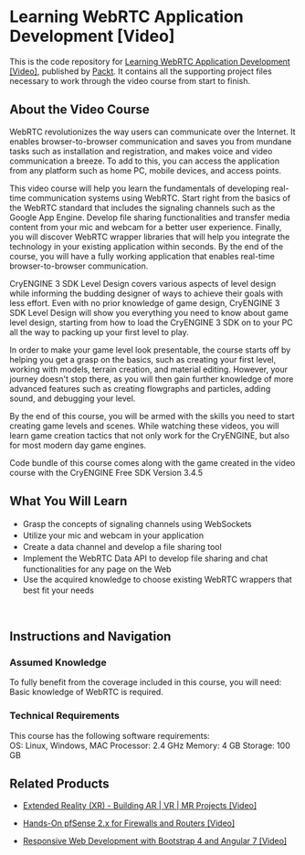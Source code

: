 # Learning WebRTC Application Development [Video]
This is the code repository for [Learning WebRTC Application Development [Video]](https://www.packtpub.com/application-development/learning-webrtc-application-development-video?utm_source=github&utm_medium=repository&utm_campaign=9781783989904), published by [Packt](https://www.packtpub.com/?utm_source=github). It contains all the supporting project files necessary to work through the video course from start to finish.
## About the Video Course
WebRTC revolutionizes the way users can communicate over the Internet. It enables browser-to-browser communication and saves you from mundane tasks such as installation and registration, and makes voice and video communication a breeze. To add to this, you can access the application from any platform such as home PC, mobile devices, and access points.

This video course will help you learn the fundamentals of developing real-time communication systems using WebRTC.
Start right from the basics of the WebRTC standard that includes the signaling channels such as the Google App Engine. Develop file sharing functionalities and transfer media content from your mic and webcam for a better user experience. Finally, you will discover WebRTC wrapper libraries that will help you integrate the technology in your existing application within seconds. 
By the end of the course, you will have a fully working application that enables real-time browser-to-browser communication.

CryENGINE 3 SDK Level Design covers various aspects of level design while informing the budding designer of ways to achieve their goals with less effort. Even with no prior knowledge of game design, CryENGINE 3 SDK Level Design will show you everything you need to know about game level design, starting from how to load the CryENGINE 3 SDK on to your PC all the way to packing up your first level to play.

In order to make your game level look presentable, the course starts off by helping you get a grasp on the basics, such as creating your first level, working with models, terrain creation, and material editing. However, your journey doesn't stop there, as you will then gain further knowledge of more advanced features such as creating flowgraphs and particles, adding sound, and debugging your level.

By the end of this course, you will be armed with the skills you need to start creating game levels and scenes. While watching these videos, you will learn game creation tactics that not only work for the CryENGINE, but also for most modern day game engines.

Code bundle of this course comes along with the game created in the video course with the CryENGINE Free SDK Version 3.4.5

<H2>What You Will Learn</H2>
<DIV class=book-info-will-learn-text>
<UL>
<LI><SPAN style="LINE-HEIGHT: 20px; BACKGROUND-COLOR: transparent">Grasp the concepts of signaling channels using WebSockets</SPAN> 
<LI><SPAN style="LINE-HEIGHT: 20px; BACKGROUND-COLOR: transparent">Utilize your mic and webcam in your application</SPAN> 
<LI><SPAN style="LINE-HEIGHT: 20px; BACKGROUND-COLOR: transparent">Create a data channel and develop a file sharing tool&nbsp;</SPAN> 
<LI><SPAN style="LINE-HEIGHT: 20px; BACKGROUND-COLOR: transparent">Implement the WebRTC Data API to develop file sharing and chat functionalities for any page on the Web</SPAN> 
<LI><SPAN style="LINE-HEIGHT: 20px; BACKGROUND-COLOR: transparent">Use the acquired knowledge to choose existing WebRTC wrappers that best fit your needs</SPAN> </LI></UL>
<P>&nbsp;</P></DIV>

## Instructions and Navigation
### Assumed Knowledge
To fully benefit from the coverage included in this course, you will need:<br/>
Basic knowledge of WebRTC is required.
### Technical Requirements
This course has the following software requirements:<br/>
OS: Linux, Windows, MAC
Processor: 2.4 GHz
Memory: 4 GB
Storage: 100 GB

## Related Products
* [Extended Reality (XR) - Building AR | VR | MR Projects [Video]](https://www.packtpub.com/game-development/extended-reality-xr-building-ar-vr-mr-projects-video?utm_source=github&utm_medium=repository&utm_campaign=9781838559694)

* [Hands-On pfSense 2.x for Firewalls and Routers [Video]](https://www.packtpub.com/networking-and-servers/hands-pfsense-2x-firewalls-and-routers-video?utm_source=github&utm_medium=repository&utm_campaign=9781789805017)

* [Responsive Web Development with Bootstrap 4 and Angular 7 [Video]](https://www.packtpub.com/web-development/responsive-web-development-bootstrap-4-and-angular-7-video?utm_source=github&utm_medium=repository&utm_campaign=9781789615272)

